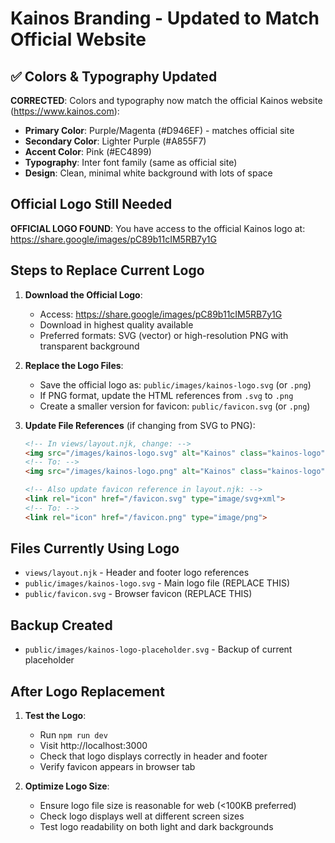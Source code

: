 # Kainos Branding - Updated to Match Official Website

## ✅ Colors & Typography Updated

**CORRECTED**: Colors and typography now match the official Kainos website (https://www.kainos.com):

- **Primary Color**: Purple/Magenta (#D946EF) - matches official site
- **Secondary Color**: Lighter Purple (#A855F7) 
- **Accent Color**: Pink (#EC4899)
- **Typography**: Inter font family (same as official site)
- **Design**: Clean, minimal white background with lots of space

## Official Logo Still Needed

**OFFICIAL LOGO FOUND**: You have access to the official Kainos logo at:
https://share.google/images/pC89b11cIM5RB7y1G

## Steps to Replace Current Logo

1. **Download the Official Logo**:
   - Access: https://share.google/images/pC89b11cIM5RB7y1G
   - Download in highest quality available
   - Preferred formats: SVG (vector) or high-resolution PNG with transparent background

2. **Replace the Logo Files**:
   - Save the official logo as: `public/images/kainos-logo.svg` (or `.png`)
   - If PNG format, update the HTML references from `.svg` to `.png`
   - Create a smaller version for favicon: `public/favicon.svg` (or `.png`)

3. **Update File References** (if changing from SVG to PNG):
   ```html
   <!-- In views/layout.njk, change: -->
   <img src="/images/kainos-logo.svg" alt="Kainos" class="kainos-logo">
   <!-- To: -->
   <img src="/images/kainos-logo.png" alt="Kainos" class="kainos-logo">
   
   <!-- Also update favicon reference in layout.njk: -->
   <link rel="icon" href="/favicon.svg" type="image/svg+xml">
   <!-- To: -->
   <link rel="icon" href="/favicon.png" type="image/png">
   ```

## Files Currently Using Logo

- `views/layout.njk` - Header and footer logo references
- `public/images/kainos-logo.svg` - Main logo file (REPLACE THIS)
- `public/favicon.svg` - Browser favicon (REPLACE THIS)

## Backup Created

- `public/images/kainos-logo-placeholder.svg` - Backup of current placeholder

## After Logo Replacement

1. **Test the Logo**:
   - Run `npm run dev` 
   - Visit http://localhost:3000
   - Check that logo displays correctly in header and footer
   - Verify favicon appears in browser tab

2. **Optimize Logo Size**:
   - Ensure logo file size is reasonable for web (<100KB preferred)
   - Check logo displays well at different screen sizes
   - Test logo readability on both light and dark backgrounds